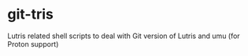 # git-tris
Lutris related shell scripts to deal with Git version of Lutris and umu (for Proton support)
